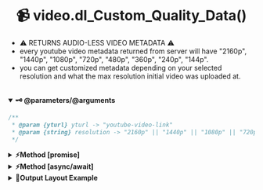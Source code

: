 <br>
<h1 align="center">
<b>📹 video.dl_Custom_Quality_Data()
</b>
</h1>

- ⚠️ RETURNS AUDIO-LESS VIDEO METADATA ⚠️
- every youtube video metadata returned from server will have "2160p", "1440p", "1080p", "720p", "480p", "360p", "240p", "144p".
- you can get customized metadata depending on your selected resolution and what the max resolution initial video was uploaded at.

<br />
<details open>
<summary><b>🗝️ @parameters/@arguments</b></summary>
<p>

```js
/**
 * @param {yturl} yturl -> "youtube-video-link"
 * @param {string} resolution -> "2160p" || "1440p" || "1080p" || "720p" || "480p" || "360p" || "240p" || "144p"
 */
```

</p>
</details>

<details >
<summary><b>⚡Method [promise]</b></summary>
<p>

```js
import c from "chalk";
import { ytdlp } from "ytdlp";
import Fetch from "node-fetch";

ytdlp.video
  .dl_Custom_Quality_Data({
    title: api_data.youtube_search[0].TITLE, // optional
    yturl: api_data.youtube_search[0].LINK, // required
    folder: "mågneum", // optional
    quality: "2160p", // required
  })
  .then((r) => {
    console.log(
      c.bgGreen("[PROMISE]:"),
      c.bgGrey("audio.dl_Custom_Quality_Data()")
    );
    console.log(c.cyan("Resolution:"), c.gray(r.resolution));
    console.log(c.cyan("Downloadpath:"), c.gray(r.downloadpath));
    console.log(c.cyan("Message:"), c.gray(r.message));
    console.log(c.cyan("AudioUrl:"), c.gray(r.audiourl));
    console.log(c.cyan("Url:"), c.gray(r.url));
  })
  .catch((error) => console.log(c.bgRed("ERROR: "), c.gray(error.message)));
```

</p>
</details>

<details >
<summary><b>⚡Method [async/await]</b></summary>
<p>

```js
import c from "chalk";
import { ytdlp } from "ytdlp";
import Fetch from "node-fetch";

(async () => {
  const r = await ytdlp.video
    .dl_Custom_Quality_Data({
      title: api_data.youtube_search[0].TITLE, // optional
      yturl: api_data.youtube_search[0].LINK, // required
      folder: "mågneum", // optional
      quality: "2160p", // required
    })
    .catch((error) => console.log(c.bgRed("ERROR: "), c.gray(error.message)));
  if (r) {
    console.log(
      c.bgGreen("[ASYNC]:"),
      c.bgGrey("video.dl_Custom_Quality_Data()")
    );
    console.log(c.cyan("Resolution:"), c.gray(r.resolution));
    console.log(c.cyan("Downloadpath:"), c.gray(r.downloadpath));
    console.log(c.cyan("Message:"), c.gray(r.message));
    console.log(c.cyan("AudioUrl:"), c.gray(r.audiourl));
    console.log(c.cyan("Url:"), c.gray(r.url));
  }
})();
```

</p>
</details>

<details >
<summary><b>🎊Output Layout Example</b></summary>
<p>

```

```

</p>
</details>
